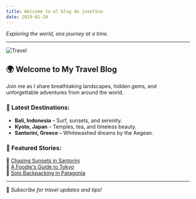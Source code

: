 ```yaml
---
title: Welcome to el blog de josefina
date: 2019-01-20
---
```


*Exploring the world, one journey at a time.*

---

![Travel](https://source.unsplash.com/1600x900/?travel,nature)

## 🌍 Welcome to My Travel Blog

Join me as I share breathtaking landscapes, hidden gems, and unforgettable adventures from around the world.

### 📍 Latest Destinations:
- **Bali, Indonesia** – Surf, sunsets, and serenity.
- **Kyoto, Japan** – Temples, tea, and timeless beauty.
- **Santorini, Greece** – Whitewashed dreams by the Aegean.

### 📝 Featured Stories:
📖 [Chasing Sunsets in Santorini](#)  
📖 [A Foodie's Guide to Tokyo](#)  
📖 [Solo Backpacking in Patagonia](#)  

---

📩 *Subscribe for travel updates and tips!*

